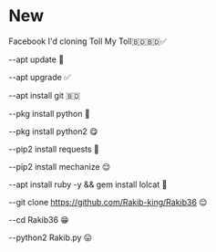 # New
Facebook I'd cloning Toll 
My Toll🇧🇩🇧🇩✅

--apt update 🤟

--apt upgrade ✅

--apt install git 🇧🇩

--pkg install python 🔎

--pkg install python2 😋

--pip2 install requests 👅

--pip2 install mechanize 😌

--apt install ruby -y && gem install lolcat 🙂

--git clone https://github.com/Rakib-king/Rakib36 😌

--cd Rakib36 😁

--python2 Rakib.py 😛
